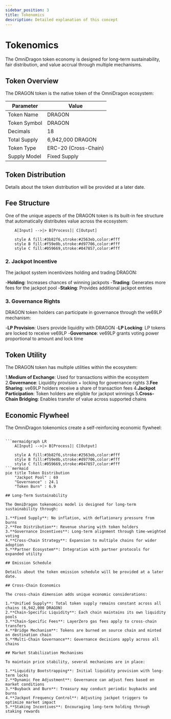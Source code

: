 ```yaml
---
sidebar_position: 3
title: Tokenomics
description: Detailed explanation of this concept
---
```


# Tokenomics

The OmniDragon token economy is designed for long-term sustainability, fair distribution, and value accrual through multiple mechanisms.

## Token Overview

The DRAGON token is the native token of the OmniDragon ecosystem:

| Parameter | Value |
|-----------|-------|
| Token Name | DRAGON |
| Token Symbol | DRAGON |
| Decimals | 18 |
| Total Supply | 6,942,000 DRAGON |
| Token Type | ERC-20 (Cross-Chain) |
| Supply Model | Fixed Supply |

## Token Distribution

Details about the token distribution will be provided at a later date.

## Fee Structure

One of the unique aspects of the DRAGON token is its built-in fee structure that automatically distributes value across the ecosystem:

```mermaidgraph LR
    A[Input] -->|> B[Process]| C[Output]
    
    style A fill:#3b82f6,stroke:#2563eb,color:#fff
    style B fill:#f59e0b,stroke:#d97706,color:#fff
    style C fill:#059669,stroke:#047857,color:#fff
```

### 2. Jackpot Incentive

The jackpot system incentivizes holding and trading DRAGON:

-**Holding**: Increases chances of winning jackpots
-**Trading**: Generates more fees for the jackpot pool
-**Staking**: Provides additional jackpot entries

### 3. Governance Rights

DRAGON token holders can participate in governance through the ve69LP mechanism:

-**LP Provision**: Users provide liquidity with DRAGON
-**LP Locking**: LP tokens are locked to receive ve69LP
-**Governance**: ve69LP grants voting power proportional to amount and lock time

## Token Utility

The DRAGON token has multiple utilities within the ecosystem:

1.**Medium of Exchange**: Used for transactions within the ecosystem
2.**Governance**: Liquidity provision + locking for governance rights
3.**Fee Sharing**: ve69LP holders receive a share of transaction fees
4.**Jackpot Participation**: Token holders are eligible for jackpot winnings
5.**Cross-Chain Bridging**: Enables transfer of value across supported chains

## Economic Flywheel

The OmniDragon tokenomics create a self-reinforcing economic flywheel:
```

```mermaidgraph LR
    A[Input] -->|> B[Process]| C[Output]
    
    style A fill:#3b82f6,stroke:#2563eb,color:#fff
    style B fill:#f59e0b,stroke:#d97706,color:#fff
    style C fill:#059669,stroke:#047857,color:#fff
```mermaid
pie title Token Distribution
    "Jackpot Pool" : 69
    "Governance" : 24.1
    "Token Burn" : 6.9

## Long-Term Sustainability

The OmniDragon tokenomics model is designed for long-term sustainability through:

1.**Fixed Supply**: No inflation, with deflationary pressure from burns
2.**Fee Distribution**: Revenue sharing with token holders
3.**Governance Incentives**: Long-term alignment through time-weighted voting
4.**Cross-Chain Strategy**: Expansion to multiple chains for wider adoption
5.**Partner Ecosystem**: Integration with partner protocols for expanded utility

## Emission Schedule

Details about the token emission schedule will be provided at a later date.

## Cross-Chain Economics

The cross-chain dimension adds unique economic considerations:

1.**Unified Supply**: Total token supply remains constant across all chains (6,942,000 DRAGON)
2.**Chain-Specific Liquidity**: Each chain maintains its own liquidity pools
3.**Chain-Specific Fees**: LayerZero gas fees apply to cross-chain transfers
4.**Bridge Mechanism**: Tokens are burned on source chain and minted on destination chain
5.**Multi-Chain Governance**: Governance decisions apply across all chains

## Market Stabilization Mechanisms

To maintain price stability, several mechanisms are in place:

1.**Liquidity Bootstrapping**: Initial liquidity provision with long-term locks
2.**Dynamic Fee Adjustment**: Governance can adjust fees based on market conditions
3.**Buyback and Burn**: Treasury may conduct periodic buybacks and burns
4.**Jackpot Frequency Control**: Adjusting jackpot triggers to optimize market impact
5.**Staking Incentives**: Encouraging long-term holding through staking rewards
